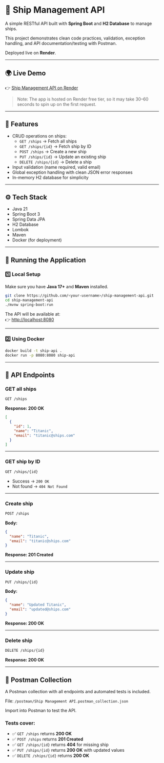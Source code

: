 # 🚢 Ship Management API

A simple RESTful API built with **Spring Boot** and **H2 Database** to manage ships.  

This project demonstrates clean code practices, validation, exception handling, and API documentation/testing with Postman.  

Deployed live on **Render**.

---

## 🌍 Live Demo

👉 [Ship Management API on Render](https://ship-management-api.onrender.com)

> Note: The app is hosted on Render free tier, so it may take 30–60 seconds to spin up on the first request.

---

## 📌 Features

- CRUD operations on ships:
  - `GET /ships` → Fetch all ships
  - `GET /ships/{id}` → Fetch ship by ID
  - `POST /ships` → Create a new ship
  - `PUT /ships/{id}` → Update an existing ship
  - `DELETE /ships/{id}` → Delete a ship
- Input validation (name required, valid email)
- Global exception handling with clean JSON error responses
- In-memory H2 database for simplicity

---

## ⚙️ Tech Stack

- Java 21  
- Spring Boot 3  
- Spring Data JPA  
- H2 Database  
- Lombok  
- Maven  
- Docker (for deployment)

---

## 🚀 Running the Application

### 1️⃣ Local Setup

Make sure you have **Java 17+** and **Maven** installed.

```bash
git clone https://github.com/<your-username>/ship-management-api.git
cd ship-management-api
./mvnw spring-boot:run
```

The API will be available at:  
👉 [http://localhost:8080](http://localhost:8080)

---

### 2️⃣ Using Docker

```bash
docker build -t ship-api .
docker run -p 8080:8080 ship-api
```

---

## 📖 API Endpoints

### GET all ships
```bash
GET /ships
```

**Response: 200 OK**
```json
[
  {
    "id": 1,
    "name": "Titanic",
    "email": "titanic@ships.com"
  }
]
```

---

### GET ship by ID
```bash
GET /ships/{id}
```
- Success → `200 OK`  
- Not found → `404 Not Found`

---

### Create ship
```bash
POST /ships
```

**Body:**
```json
{
  "name": "Titanic",
  "email": "titanic@ships.com"
}
```

**Response: 201 Created**

---

### Update ship
```bash
PUT /ships/{id}
```

**Body:**
```json
{
  "name": "Updated Titanic",
  "email": "updated@ships.com"
}
```

**Response: 200 OK**

---

### Delete ship
```bash
DELETE /ships/{id}
```
**Response: 200 OK**

---

## 🧪 Postman Collection

A Postman collection with all endpoints and automated tests is included.

File: `/postman/Ship Management API.postman_collection.json`

Import into Postman to test the API.

### Tests cover:
- ✅ `GET /ships` returns **200 OK**  
- ✅ `POST /ships` returns **201 Created**  
- ✅ `GET /ships/{id}` returns **404** for missing ship  
- ✅ `PUT /ships/{id}` returns **200 OK** with updated values  
- ✅ `DELETE /ships/{id}` returns **200 OK**  

